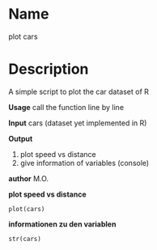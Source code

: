 Name
==========================================
plot cars

**Description**
==========================================
A simple script to plot the car dataset of R

**Usage**
call the function line by line 

**Input**
cars (dataset yet implemented in R)

**Output**
1. plot speed vs distance 
2. give information of variables (console)

**author**
M.O.


**plot speed vs distance**
```{r}
plot(cars)
```
**informationen zu den variablen**

```{r}
str(cars)